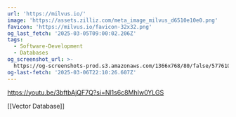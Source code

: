 ```yaml
---
url: 'https://milvus.io/'
image: 'https://assets.zilliz.com/meta_image_milvus_d6510e10e0.png'
favicon: 'https://milvus.io/favicon-32x32.png'
og_last_fetch: '2025-03-05T09:00:02.206Z'
tags:
  - Software-Development
  - Databases
og_screenshot_url: >-
  https://og-screenshots-prod.s3.amazonaws.com/1366x768/80/false/577610f1494f292800a58bbb5f3ef67c8438a7b0f0e21421d2079103378c9956.jpeg
og-last-fetch: '2025-03-06T22:10:26.607Z'
---
```

https://youtu.be/3bftbAjQF7Q?si=Nl1s6c8MhIw0YLGS

[[Vector Database]]

